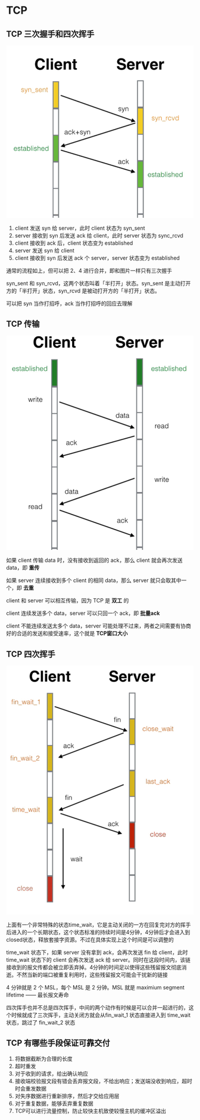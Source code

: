 # TCP

## TCP 三次握手和四次挥手

![三次握手](./img/1.png)

1. client 发送 syn 给 server，此时 client 状态为 syn_sent
2. server 接收到 syn 后发送 ack 给 client，此时 server 状态为 sync_rcvd
3. client 接收到 ack 后，client 状态变为 established
4. server 发送 syn 给 client
5. client 接收到 syn 后发送 ack 个 server，server 状态变为 established

通常的流程如上，但可以把 2、4 进行合并，即和图片一样只有三次握手

syn_sent 和 syn_rcvd，这两个状态叫着「半打开」状态。syn_sent 是主动打开方的「半打开」状态，syn_rcvd 是被动打开方的「半打开」状态。

可以把 syn 当作打招呼，ack 当作打招呼的回应去理解

## TCP 传输

![TCP传输](./img/2.png)

如果 client 传输 data 时，没有接收到返回的 ack，那么 client 就会再次发送 data，即 **重传**

如果 server 连续接收到多个 client 的相同 data，那么 server 就只会取其中一个，即 **去重**

client 和 server 可以相互传输，因为 TCP 是 **双工** 的

client 连续发送多个 data，server 可以只回一个 ack，即 **批量ack**

client 不能连续发送太多个 data，server 可能处理不过来，两者之间需要有协商好的合适的发送和接受速率，这个就是 **TCP窗口大小**

## TCP 四次挥手

![TCP四次挥手](./img/3.png)

上面有一个非常特殊的状态time_wait，它是主动关闭的一方在回复完对方的挥手后进入的一个长期状态，这个状态标准的持续时间是4分钟，4分钟后才会进入到closed状态，释放套接字资源。不过在具体实现上这个时间是可以调整的

time_wait 状态下，如果 server 没有拿到 ack，会再次发送 fin 给 client，此时 time_wait 状态下的 client 会再次发送 ack 给 server。同时在这段时间内，该链接收到的报文传都会被立即丢弃掉。4分钟的时间足以使得这些残留报文彻底消逝。不然当新的端口被重复利用时，这些残留报文可能会干扰新的链接

4 分钟就是 2 个 MSL，每个 MSL 是 2 分钟。MSL 就是 maximium segment lifetime —— 最长报文寿命

四次挥手也并不总是四次挥手，中间的两个动作有时候是可以合并一起进行的，这个时候就成了三次挥手，主动关闭方就会从fin_wait_1 状态直接进入到 time_wait 状态，跳过了 fin_wait_2 状态

## TCP 有哪些手段保证可靠交付

1. 将数据截断为合理的长度
2. 超时重发
3. 对于收到的请求，给出确认响应
4. 接收端校验报文段有错会丢弃报文段，不给出响应；发送端没收到响应，超时时会重发数据
5. 对失序数据进行重新排序，然后才交给应用层
6. 对于重复数据，能够丢弃重复数据
7. TCP可以进行流量控制，防止较快主机致使较慢主机的缓冲区溢出